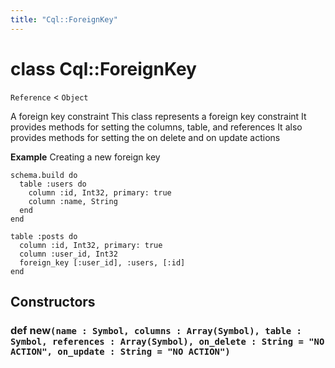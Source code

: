 ```yaml
---
title: "Cql::ForeignKey"
---
```


# class Cql::ForeignKey

`Reference` < `Object`

A foreign key constraint
This class represents a foreign key constraint
It provides methods for setting the columns, table, and references
It also provides methods for setting the on delete and on update actions

**Example** Creating a new foreign key

```crystal
schema.build do
  table :users do
    column :id, Int32, primary: true
    column :name, String
  end
end

table :posts do
  column :id, Int32, primary: true
  column :user_id, Int32
  foreign_key [:user_id], :users, [:id]
end
```

## Constructors

### def new`(name : Symbol, columns : Array(Symbol), table : Symbol, references : Array(Symbol), on_delete : String = "NO ACTION", on_update : String = "NO ACTION")`
